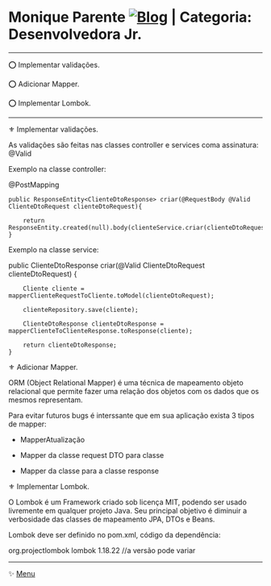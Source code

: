 # Monique Parente [![Blog](https://img.shields.io/badge/LinkedIn-0077B5?style=for-the-badge&logo=linkedin&logoColor=white)](https://www.linkedin.com/in/monique13/) | Categoria: Desenvolvedora Jr. 
______________________________________________________________________________________________________________________________________________________________________________

⭕ Implementar validações.

⭕ Adicionar Mapper.

⭕ Implementar Lombok.
______________________________________________________________________________________________________________________________________________________________________________

⚜ Implementar validações.

As validações são feitas nas classes controller e services coma assinatura: @Valid

Exemplo na classe controller:

   @PostMapping
   
    public ResponseEntity<ClienteDtoResponse> criar(@RequestBody @Valid ClienteDtoRequest clienteDtoRequest){

        return ResponseEntity.created(null).body(clienteService.criar(clienteDtoRequest));
    }
  
Exemplo na classe service: 
  
  public ClienteDtoResponse criar(@Valid ClienteDtoRequest clienteDtoRequest) {
  
        Cliente cliente = mapperClienteRequestToCliente.toModel(clienteDtoRequest);

        clienteRepository.save(cliente);

        ClienteDtoResponse clienteDtoResponse = mapperClienteToClienteResponse.toResponse(cliente);

        return clienteDtoResponse;
    }

⚜ Adicionar Mapper.

ORM (Object Relational Mapper) é uma técnica de mapeamento objeto relacional que permite fazer uma relação dos objetos com os dados que os mesmos representam.

Para evitar futuros bugs é interssante que em sua aplicação exista 3 tipos de mapper:

* MapperAtualização

* Mapper da classe request DTO para classe

* Mapper da classe para a classe response


⚜ Implementar Lombok.

O Lombok é um Framework criado sob licença MIT, podendo ser usado livremente em qualquer projeto Java. Seu principal objetivo é diminuir a verbosidade das classes de mapeamento JPA, DTOs e Beans.

Lombok deve ser definido no pom.xml, código da dependência:

<groupId>org.projectlombok</groupId>
<artifactId>lombok</artifactId>
<version>1.18.22</version> //a versão pode variar

______________________________________________________________________________________________________________________________________________________________________________
✨ [Menu](https://github.com/MoniqueParente/DesafiosBecaMoniqueParente/blob/main/README.md)<br/>
